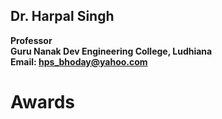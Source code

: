 ## Dr. Harpal Singh
**Professor**  
**Guru Nanak Dev Engineering College, Ludhiana**  
**Email: hps_bhoday@yahoo.com**

# Awards

